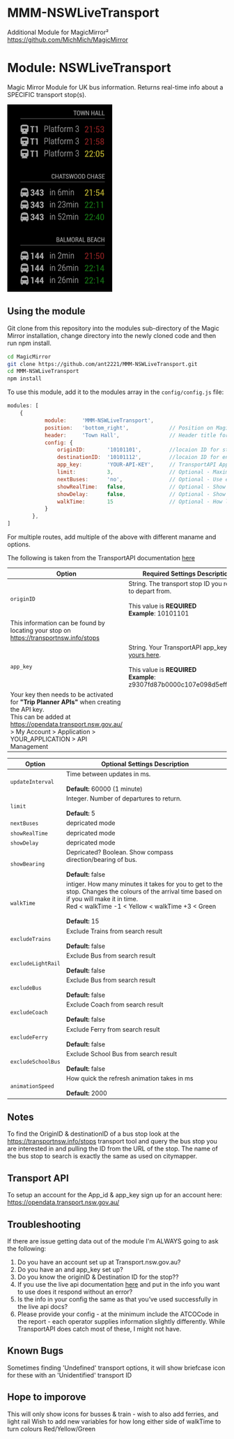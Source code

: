 # MMM-NSWLiveTransport
Additional Module for MagicMirror²  https://github.com/MichMich/MagicMirror

# Module: NSWLiveTransport
Magic Mirror Module for UK bus information. Returns real-time info about a SPECIFIC transport stop(s).

![](images/Current_Version.png)

## Using the module

Git clone from this repository into the modules sub-directory of the Magic Mirror installation, change directory into the newly cloned code and then run npm install.

```bash
cd MagicMirror
git clone https://github.com/ant2221/MMM-NSWLiveTransport.git
cd MMM-NSWLiveTransport
npm install
```

To use this module, add it to the modules array in the `config/config.js` file:

```javascript
modules: [
    {
			module: 	'MMM-NSWLiveTransport',
			position: 	'bottom_right',				// Position on Magic Mirror to be displayed
			header:		'Town Hall',				// Header title for the module shown on screen
			config: {
				originID:		'10101101', 		//locaion ID for start of journey. Find at https://transportnsw.info/stops
				destinationID:	'10101112',			//locaion ID for end of journey. Find at https://transportnsw.info/stops
				app_key:		'YOUR-API-KEY', 	// TransportAPI App Key from https://opendata.transport.nsw.gov.au/
				limit:			3, 					// Optional - Maximum results to display.
      			nextBuses:		'no',              	// Optional - Use expensive RealTime info from NextBuses
      			showRealTime:	false,          	// Optional - Show realtime departure info
      			showDelay:		false,              // Optional - Show delay in minutes based on Real Time info vs Timetable
				walkTime:		15					// Optional - How long it takes for you to walk to stop location
			}
		},
]
```
For multiple routes, add multiple of the above with different maname and options. 

The following is taken from the TransportAPI documentation [here](https://api.transport.nsw.gov.au/v1/tp/trip)

|Option|Required Settings Description|
|---|---|
|`originID`|String. The transport stop ID you require to depart from.<br><br>This value is **REQUIRED** <br/>**Example**: 10101101 <br />
This information can be found by locating your stop on https://transportnsw.info/stops|
|`app_key`|String. Your TransportAPI app_key [Get yours here](https://opendata.transport.nsw.gov.au/).<br><br>This value is **REQUIRED** <br/>**Example**: z9307fd87b0000c107e098d5effedc97 <br />
Your key then needs to be activated for **"Trip Planner APIs"** when creating the API key. <br> This can be added at https://opendata.transport.nsw.gov.au/ > My Account > Application > YOUR_APPLICATION > API Management |

|Option|Optional Settings Description|
|---|---|
|`updateInterval`| Time between updates in ms. <br/><br/>**Default:** 60000 (1 minute)|
|`limit`|Integer. Number of departures to return.<br><br>**Default:** 5|
|`nextBuses`| depricated mode |
|`showRealTime`| depricated mode |
|`showDelay`| depricated mode|
|`showBearing`| Depricated? Boolean. Show compass direction/bearing of bus. <br><br>**Default:** false|
|`walkTime`| intiger. How many minutes it takes for you to get to the stop. Changes the colours of the arrival time based on if you will make it in time. <br> Red < walkTime -1 < Yellow < walkTime +3 < Green <br><br>**Default:** 15|
|`excludeTrains`| Exclude Trains from search result <br/><br>**Default:** false|
|`excludeLightRail`| Exclude Bus from search result <br/><br>**Default:** false|
|`excludeBus`| Exclude Bus from search result <br/><br>**Default:** false|
|`excludeCoach`| Exclude Coach from search result <br/><br>**Default:** false|
|`excludeFerry`| Exclude Ferry from search result <br/><br>**Default:** false|
|`excludeSchoolBus`| Exclude School Bus from search result <br/><br>**Default:** false|
|`animationSpeed`| How quick the refresh animation takes in ms <br/><br>**Default:** 2000|


## Notes ##

To find the OriginID & destinationID of a bus stop look at the https://transportnsw.info/stops transport tool and query the bus stop you are interested in and pulling the ID from the URL of the stop. The name of the bus stop to search is exactly the same as used on citymapper. 

## Transport API

To setup an account for the App_id & app_key sign up for an account here: https://opendata.transport.nsw.gov.au/

## Troubleshooting

If there are issue getting data out of the module I'm ALWAYS going to ask the following:

1. Do you have an account set up at Transport.nsw.gov.au?
2. Do you have an and app_key set up?
3. Do you know the originID & Destination ID for the stop??
4. If you use the live api documentation [here](https://developer.transportapi.com/docs?raml=https://transportapi.com/v3/raml/transportapi.raml##uk_bus_stop_atcocode_live_json) and put in the info you want to use does it respond without an error?
5. Is the info in your config the same as that you’ve used successfully in the live api docs?
6. Please provide your config - at the minimum include the ATCOCode in the report - each operator supplies information slightly differently. While TransportAPI does catch most of these, I might not have.

## Known Bugs

Sometimes finding 'Undefined' transport options, it will show briefcase icon for these with an 'Unidentified' transport ID

## Hope to imporove

This will only show icons for busses & train - wish to also add ferries, and light rail
Wish to add new variables for how long either side of walkTime to turn colours Red/Yellow/Green
